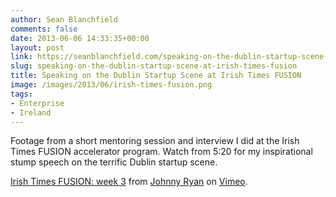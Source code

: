 ```yaml
---
author: Sean Blanchfield
comments: false
date: 2013-06-06 14:33:35+00:00
layout: post
link: https://seanblanchfield.com/speaking-on-the-dublin-startup-scene-at-irish-times-fusion/
slug: speaking-on-the-dublin-startup-scene-at-irish-times-fusion
title: Speaking on the Dublin Startup Scene at Irish Times FUSION
image: /images/2013/06/irish-times-fusion.png
tags:
- Enterprise
- Ireland
---
```


Footage from a short mentoring session and interview I did at the Irish Times FUSION accelerator program. Watch from 5:20 for my inspirational stump speech on the terrific Dublin startup scene.

<!-- more -->

[Irish Times FUSION: week 3](http://vimeo.com/67700900) from [Johnny Ryan](http://vimeo.com/johnnyryan) on [Vimeo](http://vimeo.com).